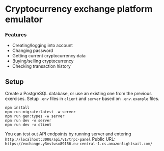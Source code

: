 # Cryptocurrency exchange platform emulator

### Features

- Creating/logging into account
- Changing password
- Getting current cryptocurrency data
- Buying/selling cryptocurrency
- Checking transaction history

## Setup

Create a PostgreSQL database, or use an existing one from the previous exercises.
Setup `.env` files in `client` and `server` based on `.env.example` files.

```
npm install
npm run migrate:latest -w server
npm run gen:types -w server
npm run dev -w server
npm run dev -w client
```

You can test out API endpoints by running server and entering `http://localhost:3000/api/v1/trpc-panel`
Public URL: `https://exchange.y3mvtwsx89156.eu-central-1.cs.amazonlightsail.com/`
